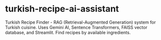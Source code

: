 # turkish-recipe-ai-assistant
Turkish Recipe Finder - RAG (Retrieval-Augmented Generation) system for Turkish cuisine. Uses Gemini AI, Sentence Transformers, FAISS vector database, and Streamlit. Find recipes by available ingredients.

